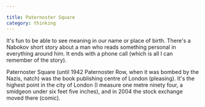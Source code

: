 ```yaml
---

title: Paternoster Square
category: thinking
---
```


It's fun to be able to see meaning in our name or place of birth. There's a Nabokov short story about a man who reads something personal in everything around him. It ends with a phone call (which is all I can remember of the story).

Paternoster Square (until 1942 Paternoster Row, when it was bombed by the Nazis, natch) was the book publishing centre of London (pleasing). It's the highest point in the city of London (I measure one metre ninety four, a smidgeon under six feet five inches), and in 2004 the stock exchange moved there (comic).

